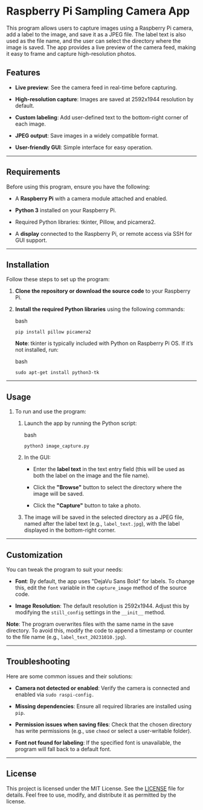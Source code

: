 # Raspberry Pi Sampling Camera App

This program allows users to capture images using a Raspberry Pi camera,
add a label to the image, and save it as a JPEG file. The label text is
also used as the file name, and the user can select the directory where
the image is saved. The app provides a live preview of the camera feed,
making it easy to frame and capture high-resolution photos.

## **Features**

-   **Live preview**: See the camera feed in real-time before capturing.

-   **High-resolution capture**: Images are saved at 2592x1944
    resolution by default.

-   **Custom labeling**: Add user-defined text to the bottom-right
    corner of each image.

-   **JPEG output**: Save images in a widely compatible format.

-   **User-friendly GUI**: Simple interface for easy operation.

------------------------------------------------------------------------

## Requirements

Before using this program, ensure you have the following:

-   A **Raspberry Pi** with a camera module attached and enabled.

-   **Python 3** installed on your Raspberry Pi.

-   Required Python libraries: tkinter, Pillow, and picamera2.

-   A **display** connected to the Raspberry Pi, or remote access via
    SSH for GUI support.

------------------------------------------------------------------------

## **Installation**

Follow these steps to set up the program:

1.  **Clone the repository or download the source code** to your
    Raspberry Pi.

2.  **Install the required Python libraries** using the following
    commands:

    bash

    ```         
    pip install pillow picamera2
    ```

    **Note**: tkinter is typically included with Python on Raspberry Pi
    OS. If it’s not installed, run:

    bash

    ```         
    sudo apt-get install python3-tk
    ```

------------------------------------------------------------------------

## Usage

1.  To run and use the program:

    1.  Launch the app by running the Python script:

        bash

        ```         
        python3 image_capture.py
        ```

    2.  In the GUI:

        -   Enter the **label text** in the text entry field (this will
            be used as both the label on the image and the file name).

        -   Click the **"Browse"** button to select the directory where
            the image will be saved.

        -   Click the **"Capture"** button to take a photo.

    3.  The image will be saved in the selected directory as a JPEG
        file, named after the label text (e.g., `label_text.jpg`), with
        the label displayed in the bottom-right corner.

------------------------------------------------------------------------

## **Customization**

You can tweak the program to suit your needs:

-   **Font**: By default, the app uses "DejaVu Sans Bold" for labels. To
    change this, edit the `font` variable in the `capture_image` method
    of the source code.

-   **Image Resolution**: The default resolution is 2592x1944. Adjust
    this by modifying the `still_config` settings in the `__init__`
    method.

**Note**: The program overwrites files with the same name in the save
directory. To avoid this, modify the code to append a timestamp or
counter to the file name (e.g., `label_text_20231010.jpg`).

------------------------------------------------------------------------

## **Troubleshooting**

Here are some common issues and their solutions:

-   **Camera not detected or enabled**: Verify the camera is connected
    and enabled via `sudo raspi-config.`

-   **Missing dependencies**: Ensure all required libraries are
    installed using `pip`.

-   **Permission issues when saving files**: Check that the chosen
    directory has write permissions (e.g., use `chmod` or select a
    user-writable folder).

-   **Font not found for labeling**: If the specified font is
    unavailable, the program will fall back to a default font.

------------------------------------------------------------------------

## License

This project is licensed under the MIT License. See the
[LICENSE](LICENSE) file for details. Feel free to use, modify, and
distribute it as permitted by the license.
